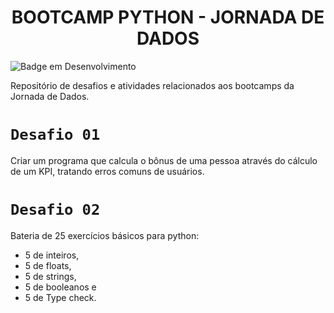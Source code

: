 <h1 align="center"> BOOTCAMP PYTHON - JORNADA DE DADOS</h1>

![Badge em Desenvolvimento](http://img.shields.io/static/v1?label=STATUS&message=EM%20DESENVOLVIMENTO&color=GREEN&style=for-the-badge)

Repositório de desafios e atividades relacionados aos bootcamps da Jornada de Dados.

 # `Desafio 01`
Criar um programa que calcula o bônus de uma pessoa através do cálculo de um KPI, tratando erros comuns de usuários.


# `Desafio 02`
Bateria de 25 exercícios básicos para python: 
- 5 de inteiros, 
- 5 de floats, 
- 5 de strings, 
- 5 de booleanos e 
- 5 de Type check.